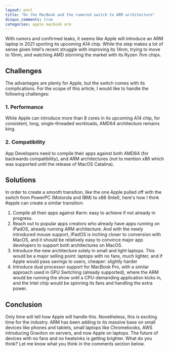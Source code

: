 ```yaml
---
layout: post
title: "On the MacBook and the rumored switch to ARM architecture"
disqus_comments: true
categories: apple macbook arm
---
```

With rumors and confirmed leaks, it seems like Apple will introduce an ARM laptop in 2021 sporting its upcoming A14 chip. While the step makes a lot of sense given Intel's recent struggle with improving its 14nm, trying to move to 10nm, and watching AMD storming the market with its Ryzen 7nm chips.

## Challenges
The advantages are plenty for Apple, but the switch comes with its complications. For the scope of this article, I would like to handle the following challenges:

### 1. Performance
While Apple can introduce more than 8 cores in its upcoming A14 chip, for consistent, long, single-threaded workloads, AMD64 architecture remains king.

### 2. Compatibility
App Developers need to compile their apps against both AMD64 (for backwards compatibility), and ARM architectures (not to mention x86 which was supported until the release of MacOS Catalina).

## Solutions
In order to create a smooth transition, like the one Apple pulled off with the switch from PowerPC (Motorola and IBM) to x86 (Intel), here's how I think #apple can create a similar transition:
1. Compile all their apps against #arm: easy to achieve if not already in progress.
2. Reach out to popular apps creators who already have apps running on iPadOS, already running ARM architecture. And with the newly introduced mouse support, iPadOS is inching closer to conversion with MacOS, and it should be relatively easy to convince major app developers to support both architectures on MacOS.
3. Introduce the new architecture solely in small and light laptops. This would be a major selling point: laptops with no fans, much lighter, and if Apple would pass savings to users, cheaper: slightly harder 
4. Introduce dual processor support for MacBook Pro, with a similar approach used in GPU Switching (already supported),  where the ARM would be running the show until a CPU-demanding application kicks in, and the Intel chip would be spinning its fans and handling the extra power.

## Conclusion
Only time will tell how Apple will handle this. Nonetheless, this is exciting time for the industry. ARM has been adding to its massive base on small devices like phones and tablets, small laptops like Chromebooks, AWS introducing Graviton on servers, and now Apple on laptops. The future of devices with no fans and no heatsinks is getting brighter.
What do you think? Let me know what you think in the comments section below.

